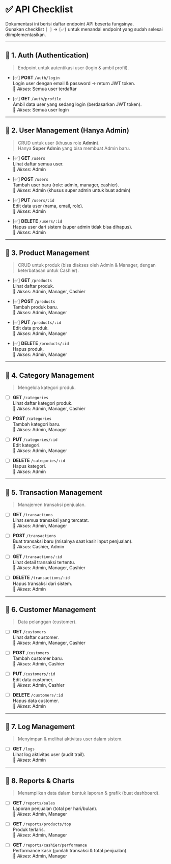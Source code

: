 # ✅ API Checklist

Dokumentasi ini berisi daftar endpoint API beserta fungsinya.  
Gunakan checklist `[ ]` → `[✅]` untuk menandai endpoint yang sudah selesai diimplementasikan.

---

## 📌 1. Auth (Authentication)

> Endpoint untuk autentikasi user (login & ambil profil).

- [✅] **POST** `/auth/login`  
   Login user dengan email & password → return JWT token.  
   🔑 _Akses_: Semua user terdaftar

- [✅] **GET** `/auth/profile`  
   Ambil data user yang sedang login (berdasarkan JWT token).  
   🔑 _Akses_: Semua user login

---

## 📌 2. User Management (Hanya Admin)

> CRUD untuk user (khusus role **Admin**).  
> Hanya **Super Admin** yang bisa membuat Admin baru.

- [✅] **GET** `/users`  
   Lihat daftar semua user.  
   🔑 _Akses_: Admin

- [✅] **POST** `/users`  
   Tambah user baru (role: admin, manager, cashier).  
   🔑 _Akses_: Admin (khusus super admin untuk buat admin)

- [✅] **PUT** `/users/:id`  
   Edit data user (nama, email, role).  
   🔑 _Akses_: Admin

- [✅] **DELETE** `/users/:id`  
   Hapus user dari sistem (super admin tidak bisa dihapus).  
   🔑 _Akses_: Admin

---

## 📌 3. Product Management

> CRUD untuk produk (bisa diakses oleh Admin & Manager, dengan keterbatasan untuk Cashier).

- [✅] **GET** `/products`  
   Lihat daftar produk.  
   🔑 _Akses_: Admin, Manager, Cashier

- [✅] **POST** `/products`  
   Tambah produk baru.  
   🔑 _Akses_: Admin, Manager

- [✅] **PUT** `/products/:id`  
   Edit data produk.  
   🔑 _Akses_: Admin, Manager

- [✅] **DELETE** `/products/:id`  
   Hapus produk.  
   🔑 _Akses_: Admin, Manager

---

## 📌 4. Category Management

> Mengelola kategori produk.

- [ ] **GET** `/categories`  
       Lihat daftar kategori produk.  
       🔑 _Akses_: Admin, Manager, Cashier

- [ ] **POST** `/categories`  
       Tambah kategori baru.  
       🔑 _Akses_: Admin, Manager

- [ ] **PUT** `/categories/:id`  
       Edit kategori.  
       🔑 _Akses_: Admin, Manager

- [ ] **DELETE** `/categories/:id`  
       Hapus kategori.  
       🔑 _Akses_: Admin

---

## 📌 5. Transaction Management

> Manajemen transaksi penjualan.

- [ ] **GET** `/transactions`  
       Lihat semua transaksi yang tercatat.  
       🔑 _Akses_: Admin, Manager

- [ ] **POST** `/transactions`  
       Buat transaksi baru (misalnya saat kasir input penjualan).  
       🔑 _Akses_: Cashier, Admin

- [ ] **GET** `/transactions/:id`  
       Lihat detail transaksi tertentu.  
       🔑 _Akses_: Admin, Manager, Cashier

- [ ] **DELETE** `/transactions/:id`  
       Hapus transaksi dari sistem.  
       🔑 _Akses_: Admin

---

## 📌 6. Customer Management

> Data pelanggan (customer).

- [ ] **GET** `/customers`  
       Lihat daftar customer.  
       🔑 _Akses_: Admin, Manager, Cashier

- [ ] **POST** `/customers`  
       Tambah customer baru.  
       🔑 _Akses_: Admin, Cashier

- [ ] **PUT** `/customers/:id`  
       Edit data customer.  
       🔑 _Akses_: Admin, Cashier

- [ ] **DELETE** `/customers/:id`  
       Hapus data customer.  
       🔑 _Akses_: Admin

---

## 📌 7. Log Management

> Menyimpan & melihat aktivitas user dalam sistem.

- [ ] **GET** `/logs`  
       Lihat log aktivitas user (audit trail).  
       🔑 _Akses_: Admin

---

## 📌 8. Reports & Charts

> Menampilkan data dalam bentuk laporan & grafik (buat dashboard).

- [ ] **GET** `/reports/sales`  
       Laporan penjualan (total per hari/bulan).  
       🔑 _Akses_: Admin, Manager

- [ ] **GET** `/reports/products/top`  
       Produk terlaris.  
       🔑 _Akses_: Admin, Manager

- [ ] **GET** `/reports/cashier/performance`  
       Performance kasir (jumlah transaksi & total penjualan).  
       🔑 _Akses_: Admin, Manager
